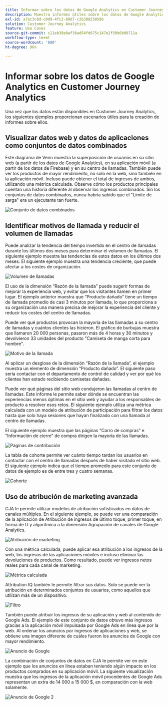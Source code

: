 ```yaml
---
title: Informar sobre los datos de Google Analytics en Customer Journey Analytics
description: Muestra informes útiles sobre los datos de Google Analytics en Customer Journey Analytics
exl-id: a7ac3c8d-c0d9-4fc2-80d7-c2b388250586
solution: Customer Journey Analytics
feature: Use Cases
source-git-commit: c21eb39e0af36ad54fd675c147e2f50b6b00711a
workflow-type: tm+mt
source-wordcount: '680'
ht-degree: 96%

---
```


# Informar sobre los datos de Google Analytics en Customer Journey Analytics

Una vez que los datos están disponibles en Customer Journey Analytics, los siguientes ejemplos proporcionan escenarios útiles para la creación de informes sobre ellos.

## Visualizar datos web y datos de aplicaciones como conjuntos de datos combinados

Este diagrama de Venn muestra la superposición de usuarios en su sitio web (a partir de los datos de Google Analytics), en su aplicación móvil (a partir de los datos de Firebase) y en su centro de llamadas. También puede ver los productos de mayor rendimiento, no solo en la web, sino también en la aplicación móvil. Incluso puede obtener el total de ingresos de ambos, utilizando una métrica calculada. Observe cómo los productos principales cuentan una historia diferente al observar los ingresos combinados. Sin los conjuntos de datos combinados, nunca habría sabido que el &quot;Límite de sarga&quot; era un ejecutante tan fuerte.

![Conjunto de datos combinados](../assets/combined-datasets.png)

## Identificar motivos de llamada y reducir el volumen de llamadas

Puede analizar la tendencia del tiempo invertido en el centro de llamadas durante los últimos dos meses para determinar el volumen de llamadas. El siguiente ejemplo muestra las tendencias de estos datos en los últimos dos meses. El siguiente ejemplo muestra una tendencia creciente, que puede afectar a los costes de organización.

![Volumen de llamadas](../assets/call-volume.png)

El uso de la dimensión “Razón de la llamada” puede sugerir formas de mejorar la experiencia web, y evitar que los visitantes llamen en primer lugar. El ejemplo anterior muestra que “Producto dañado” tiene un tiempo de llamada promedio de casi 3 minutos por llamada, lo que proporciona a su organización una manera precisa de mejorar la experiencia del cliente y reducir los costes del centro de llamadas.

Puede ver qué productos provocan la mayoría de las llamadas a su centro de llamadas y cuántos clientes las hicieron. El gráfico de burbujas muestra que llamaron 20 000 personas, pasaron más de 4 horas y 30 minutos y devolvieron 33 unidades del producto &quot;Camiseta de manga corta para hombre&quot;.

![Motivo de la llamada](../assets/call-reason.png)

Al aplicar un desglose de la dimensión “Razón de la llamada”, el ejemplo muestra un elemento de dimensión “Producto dañado”. El siguiente paso sería contactar con el departamento de control de calidad y ver por qué los clientes han estado recibiendo camisetas dañadas.

Puede ver qué páginas del sitio web condujeron las llamadas al centro de llamadas. Este informe le permite saber dónde se encuentran las experiencias menos óptimas en el sitio web y ayudar a los responsables de producto a resolver esos retos. El siguiente ejemplo utiliza una métrica calculada con un modelo de atribución de participación para filtrar los datos hasta que solo haya sesiones que hayan finalizado con una llamada al centro de llamadas.

El siguiente ejemplo muestra que las páginas “Carro de compras” e “Información de cierre” de compra dirigen la mayoría de las llamadas.

![Páginas de contribución](../assets/contributing-pages.png)

La tabla de cohorte permite ver cuánto tiempo tardan los usuarios en contactar con el centro de llamadas después de haber visitado el sitio web. El siguiente ejemplo indica que el tiempo promedio para este conjunto de datos de ejemplo es de entre tres y cuatro semanas.

![Cohorte](../assets/cohort.png)

## Uso de atribución de marketing avanzada

CJA le permite utilizar modelos de atribución sofisticados en datos de canales múltiples. En el siguiente ejemplo, se puede ver una comparación de la aplicación de Atribución de ingresos de último toque, primer toque, en forma de U y algorítmica a la dimensión Agrupación de canales de Google Analytics.

![Atribución de marketing](../assets/mktg-attribution.png)

Con una métrica calculada, puede aplicar esa atribución a los ingresos de la web, los ingresos de las aplicaciones móviles e incluso eliminar las devoluciones de productos. Como resultado, puede ver ingresos netos reales para cada canal de marketing.

![Métrica calculada](../assets/calc-metric.png)

Attribution IQ también le permite filtrar sus datos. Solo se puede ver la atribución en determinados conjuntos de usuarios, como aquellos que utilizan más de un dispositivo.

![Filtro](../assets/filter.png)

También puede atribuir los ingresos de su aplicación y web al contenido de Google Ads. El ejemplo de este conjunto de datos obtuvo más ingresos gracias a la aplicación móvil impulsada por Google Ads en línea que por la web. Al ordenar los anuncios por ingresos de aplicaciones y web, se obtiene una imagen diferente de cuáles fueron los anuncios de Google con mayor rendimiento.

![Anuncio de Google](../assets/google-ad.png)

La combinación de conjuntos de datos en CJA le permite ver en este ejemplo que los anuncios en línea estaban teniendo algún impacto en los productos comprados en su aplicación móvil. La siguiente visualización muestra que los ingresos de la aplicación móvil procedentes de Google Ads representan un extra de 14 000 a 15 000 $, en comparación con la web solamente.

![Anuncio de Google 2](../assets/google-ad2.png)
